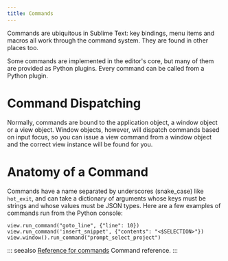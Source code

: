 ```yaml
---
title: Commands
---
```

Commands are ubiquitous in Sublime Text: key bindings, menu items and
macros all work through the command system. They are found in other
places too.

Some commands are implemented in the editor's core, but many of them are
provided as Python plugins. Every command can be called from a Python
plugin.

# Command Dispatching

Normally, commands are bound to the application object, a window object
or a view object. Window objects, however, will dispatch commands based
on input focus, so you can issue a view command from a window object and
the correct view instance will be found for you.

# Anatomy of a Command

Commands have a name separated by underscores (snake\_case) like
`hot_exit`, and can take a dictionary of arguments whose keys must be
strings and whose values must be JSON types. Here are a few examples of
commands run from the Python console:

    view.run_command("goto_line", {"line": 10})
    view.run_command('insert_snippet', {"contents": "<$SELECTION>"})
    view.window().run_command("prompt_select_project")

::: seealso
[Reference for commands](../reference/commands)
        Command reference.
:::